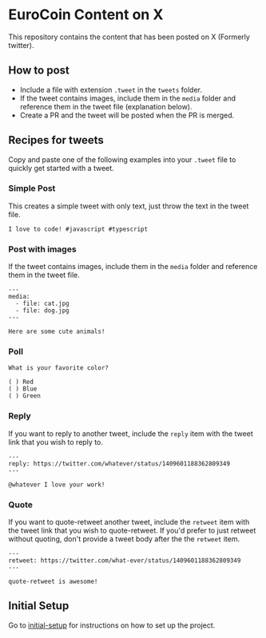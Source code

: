 # EuroCoin Content on X

This repository contains the content that has been posted on X (Formerly twitter).

## How to post

- Include a file with extension `.tweet` in the `tweets` folder.
- If the tweet contains images, include them in the `media` folder and reference them in the tweet file (explanation below).
- Create a PR and the tweet will be posted when the PR is merged.

## Recipes for tweets

Copy and paste one of the following examples into your `.tweet` file to quickly get started with a tweet.

### Simple Post

This creates a simple tweet with only text, just throw the text in the tweet file.

```tweet
I love to code! #javascript #typescript
```

### Post with images

If the tweet contains images, include them in the `media` folder and reference them in the tweet file.

```tweet
---
media:
  - file: cat.jpg
  - file: dog.jpg
---

Here are some cute animals!
```

### Poll

```tweet
What is your favorite color?

( ) Red
( ) Blue
( ) Green
```

### Reply

If you want to reply to another tweet, include the `reply` item with the tweet link that you wish to reply to.

```tweet
---
reply: https://twitter.com/whatever/status/1409601188362809349
---

@whatever I love your work!
```

### Quote

If you want to quote-retweet another tweet, include the `retweet` item with the tweet link that you wish to quote-retweet.
If you'd prefer to just retweet without quoting, don't provide a tweet body after the the `retweet` item.

```tweet
---
retweet: https://twitter.com/what-ever/status/1409601188362809349
---

quote-retweet is awesome!
```

## Initial Setup

Go to [initial-setup](docs/initial-setup.md) for instructions on how to set up the project.
